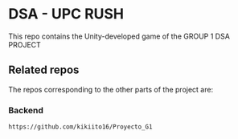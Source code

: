 # DSA - UPC RUSH
This repo contains the Unity-developed game of the GROUP 1 DSA PROJECT

## Related repos 
The repos corresponding to the other parts of the project are:
### Backend
```bash
https://github.com/kikiito16/Proyecto_G1
```
